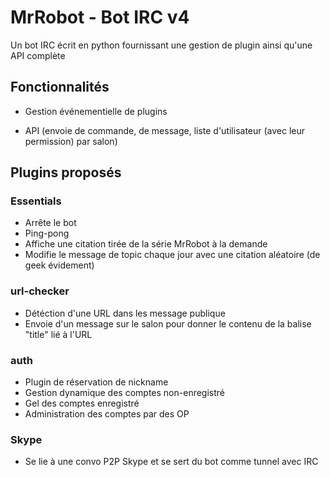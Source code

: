 # MrRobot - Bot IRC v4

Un bot IRC écrit en python fournissant une gestion de plugin ainsi qu'une API complète

## Fonctionnalités

- Gestion événementielle de plugins

- API (envoie de commande, de message, liste d'utilisateur (avec leur permission) par salon)

## Plugins proposés

### Essentials

* Arrête le bot
* Ping-pong
* Affiche une citation tirée de la série MrRobot à la demande
* Modifie le message de topic chaque jour avec une citation aléatoire (de geek évidement)

### url-checker

* Détéction d'une URL dans les message publique
* Envoie d'un message sur le salon pour donner le contenu de la balise "title" lié à l'URL

### auth

* Plugin de réservation de nickname
* Gestion dynamique des comptes non-enregistré
* Gel des comptes enregistré
* Administration des comptes par des OP

### Skype

* Se lie à une convo P2P Skype et se sert du bot comme tunnel avec IRC
